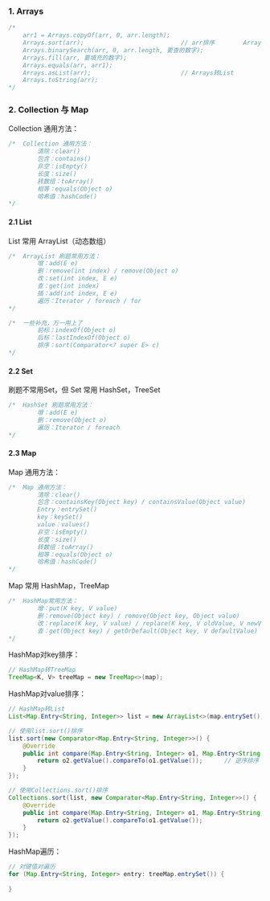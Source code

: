 ### 1. Arrays

```java
/*
    arr1 = Arrays.copyOf(arr, 0, arr.length);
    Arrays.sort(arr);							// arr排序		Arrays.sort(arr, new Comparator<>() {});
    Arrays.binarySearch(arr, 0, arr.length, 要查的数字);
    Arrays.fill(arr, 要填充的数字);
    Arrays.equals(arr, arr1);
    Arrays.asList(arr);							// Arrays转List
    Arrays.toString(arr);
*/
```

### 2. Collection 与 Map

Collection 通用方法：

```java
/*	Collection 通用方法：
		清除：clear()
		包含：contains()
		非空：isEmpty()
		长度：size() 
		转数组：toArray()
		相等：equals(Object o)
		哈希值：hashCode()
*/
```

#### 2.1 List

List 常用 ArrayList（动态数组）

```java
/*	ArrayList 刷题常用方法：
		增：add(E e)
		删：remove(int index) / remove(Object o)
		改：set(int index, E e)
		查：get(int index) 
		插：add(int index, E e)
		遍历：Iterator / foreach / for
*/
```

```java
/*	一些补充，万一用上了
		前标：indexOf(Object o)
		后标：lastIndexOf(Object o)
		排序：sort(Comparator<? super E> c)
*/
```

#### 2.2 Set

刷题不常用Set，但 Set 常用 HashSet，TreeSet

```java
/*	HashSet 刷题常用方法：
		增：add(E e)
		删：remove(Object o)
		遍历：Iterator / foreach
*/
```

#### 2.3 Map

Map 通用方法：

```java
/*	Map 通用方法：
		清除：clear()
		包含：containsKey(Object key) / containsValue(Object value) 
		Entry：entrySet() 
		key：keySet() 
		value：values() 
		非空：isEmpty()
		长度：size() 
		转数组：toArray()
		相等：equals(Object o)
		哈希值：hashCode()
*/
```

Map 常用 HashMap，TreeMap

```java
/*	HashMap常用方法：
		增：put(K key, V value)
		删：remove(Object key) / remove(Object key, Object value) 
		改：replace(K key, V value) / replace(K key, V oldValue, V newValue) 
		查：get(Object key) / getOrDefault(Object key, V defaultValue) 
*/
```

HashMap对key排序：

```java
// HashMap转TreeMap
TreeMap<K, V> treeMap = new TreeMap<>(map);
```

HashMap对value排序：

```java
// HashMap转List
List<Map.Entry<String, Integer>> list = new ArrayList<>(map.entrySet());

// 使用list.sort()排序
list.sort(new Comparator<Map.Entry<String, Integer>>() {
    @Override
    public int compare(Map.Entry<String, Integer> o1, Map.Entry<String, Integer> o2) {
        return o2.getValue().compareTo(o1.getValue());		// 逆序排序
    }
});

// 使用Collections.sort()排序
Collections.sort(list, new Comparator<Map.Entry<String, Integer>>() {
    @Override
    public int compare(Map.Entry<String, Integer> o1, Map.Entry<String, Integer> o2) {
        return o2.getValue().compareTo(o1.getValue());
    }
});
```

HashMap遍历：

```java
// 对键值对遍历
for (Map.Entry<String, Integer> entry: treeMap.entrySet()) {
            
}
```

